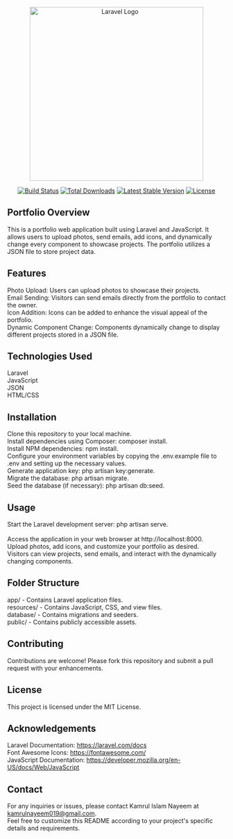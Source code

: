<p align="center"><a href="https://laravel.com" target="_blank"><img src="https://raw.githubusercontent.com/laravel/art/master/logo-lockup/5%20SVG/2%20CMYK/1%20Full%20Color/laravel-logolockup-cmyk-red.svg" width="400" alt="Laravel Logo"></a></p>

<p align="center">
<a href="https://github.com/laravel/framework/actions"><img src="https://github.com/laravel/framework/workflows/tests/badge.svg" alt="Build Status"></a>
<a href="https://packagist.org/packages/laravel/framework"><img src="https://img.shields.io/packagist/dt/laravel/framework" alt="Total Downloads"></a>
<a href="https://packagist.org/packages/laravel/framework"><img src="https://img.shields.io/packagist/v/laravel/framework" alt="Latest Stable Version"></a>
<a href="https://packagist.org/packages/laravel/framework"><img src="https://img.shields.io/packagist/l/laravel/framework" alt="License"></a>
</p>

## Portfolio Overview

This is a portfolio web application built using Laravel and JavaScript. It allows users to upload photos, send emails, add icons, and dynamically change every component to showcase projects. The portfolio utilizes a JSON file to store project data.

## Features

Photo Upload: Users can upload photos to showcase their projects.
<br>
Email Sending: Visitors can send emails directly from the portfolio to contact the owner.
<br>
Icon Addition: Icons can be added to enhance the visual appeal of the portfolio.
<br>
Dynamic Component Change: Components dynamically change to display different projects stored in a JSON file.
<br>

## Technologies Used

Laravel
<br>
JavaScript
<br>
JSON
<br>
HTML/CSS

## Installation

Clone this repository to your local machine.
<br>
Install dependencies using Composer: composer install.
<br>
Install NPM dependencies: npm install.
<br>
Configure your environment variables by copying the .env.example file to .env and setting up the necessary values.
<br>
Generate application key: php artisan key:generate.
<br>
Migrate the database: php artisan migrate.
<br>
Seed the database (if necessary): php artisan db:seed.

## Usage

Start the Laravel development server: php artisan serve.
<br>
<br>
Access the application in your web browser at http://localhost:8000.
<br>
Upload photos, add icons, and customize your portfolio as desired.
<br>
Visitors can view projects, send emails, and interact with the dynamically changing components.

## Folder Structure

app/ - Contains Laravel application files.
<br>
resources/ - Contains JavaScript, CSS, and view files.
<br>
database/ - Contains migrations and seeders.
<br>
public/ - Contains publicly accessible assets.

## Contributing
Contributions are welcome! Please fork this repository and submit a pull request with your enhancements.

## License
This project is licensed under the MIT License.

## Acknowledgements

Laravel Documentation: https://laravel.com/docs
<br>
Font Awesome Icons: https://fontawesome.com/
<br>
JavaScript Documentation: https://developer.mozilla.org/en-US/docs/Web/JavaScript

## Contact
For any inquiries or issues, please contact Kamrul Islam Nayeem at kamrulnayeem019@gmail.com.
<br>
Feel free to customize this README according to your project's specific details and requirements.
